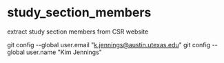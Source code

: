 # study_section_members
extract study section members from CSR website

git config --global user.email "k.jennings@austin.utexas.edu"
git config --global user.name "Kim Jennings"